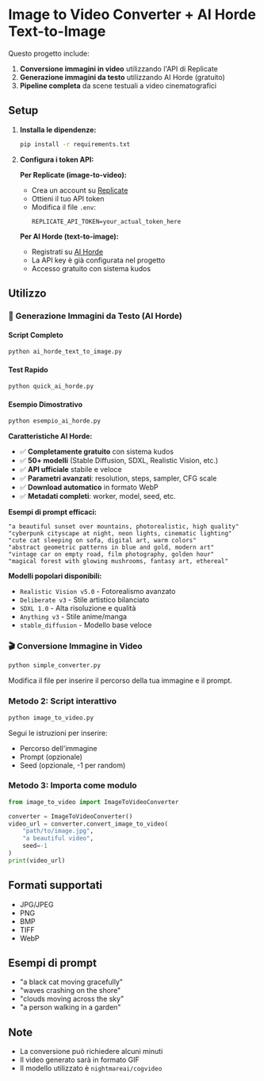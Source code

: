 # Image to Video Converter + AI Horde Text-to-Image

Questo progetto include:
1. **Conversione immagini in video** utilizzando l'API di Replicate
2. **Generazione immagini da testo** utilizzando AI Horde (gratuito)
3. **Pipeline completa** da scene testuali a video cinematografici

## Setup

1. **Installa le dipendenze:**
   ```bash
   pip install -r requirements.txt
   ```

2. **Configura i token API:**
   
   **Per Replicate (image-to-video):**
   - Crea un account su [Replicate](https://replicate.com)
   - Ottieni il tuo API token
   - Modifica il file `.env`:
     ```
     REPLICATE_API_TOKEN=your_actual_token_here
     ```
   
   **Per AI Horde (text-to-image):**
   - Registrati su [AI Horde](https://stablehorde.net/)
   - La API key è già configurata nel progetto
   - Accesso gratuito con sistema kudos

## Utilizzo

### 🎨 Generazione Immagini da Testo (AI Horde)

#### Script Completo
```bash
python ai_horde_text_to_image.py
```

#### Test Rapido
```bash
python quick_ai_horde.py
```

#### Esempio Dimostrativo
```bash
python esempio_ai_horde.py
```

**Caratteristiche AI Horde:**
- ✅ **Completamente gratuito** con sistema kudos
- ✅ **50+ modelli** (Stable Diffusion, SDXL, Realistic Vision, etc.)
- ✅ **API ufficiale** stabile e veloce
- ✅ **Parametri avanzati**: resolution, steps, sampler, CFG scale
- ✅ **Download automatico** in formato WebP
- ✅ **Metadati completi**: worker, model, seed, etc.

**Esempi di prompt efficaci:**
```
"a beautiful sunset over mountains, photorealistic, high quality"
"cyberpunk cityscape at night, neon lights, cinematic lighting"
"cute cat sleeping on sofa, digital art, warm colors"
"abstract geometric patterns in blue and gold, modern art"
"vintage car on empty road, film photography, golden hour"
"magical forest with glowing mushrooms, fantasy art, ethereal"
```

**Modelli popolari disponibili:**
- `Realistic Vision v5.0` - Fotorealismo avanzato
- `Deliberate v3` - Stile artistico bilanciato  
- `SDXL 1.0` - Alta risoluzione e qualità
- `Anything v3` - Stile anime/manga
- `stable_diffusion` - Modello base veloce

### 🎬 Conversione Immagine in Video
```bash
python simple_converter.py
```
Modifica il file per inserire il percorso della tua immagine e il prompt.

### Metodo 2: Script interattivo
```bash
python image_to_video.py
```
Segui le istruzioni per inserire:
- Percorso dell'immagine
- Prompt (opzionale)
- Seed (opzionale, -1 per random)

### Metodo 3: Importa come modulo
```python
from image_to_video import ImageToVideoConverter

converter = ImageToVideoConverter()
video_url = converter.convert_image_to_video(
    "path/to/image.jpg", 
    "a beautiful video", 
    seed=-1
)
print(video_url)
```

## Formati supportati
- JPG/JPEG
- PNG
- BMP
- TIFF
- WebP

## Esempi di prompt
- "a black cat moving gracefully"
- "waves crashing on the shore"
- "clouds moving across the sky"
- "a person walking in a garden"

## Note
- La conversione può richiedere alcuni minuti
- Il video generato sarà in formato GIF
- Il modello utilizzato è `nightmareai/cogvideo`
